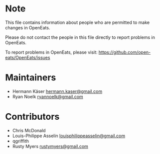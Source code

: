 Note
====

This file contains information about people who are permitted to make changes in OpenEats.

Please do not contact the people in this file directly to report problems in OpenEats.

To report problems in OpenEats, please visit:
https://github.com/open-eats/OpenEats/issues

Maintainers
===========

- Hermann Käser <hermann.kaser@gmail.com>
- Ryan Noelk <ryannoelk@gmail.com>

Contributors
===========

- Chris McDonald
- Louis-Philippe Asselin <louisphilippeasselin@gmail.com>
- qgriffith
- Rusty Myers <rustymyers@gmail.com>
